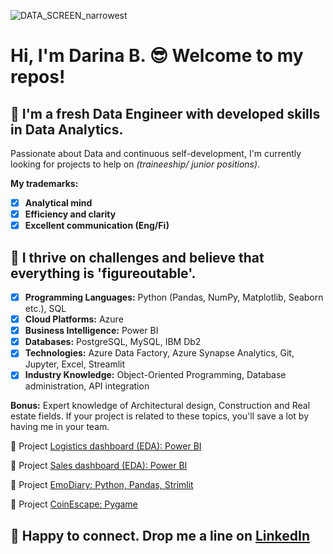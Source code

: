 ![DATA_SCREEN_narrowest](https://github.com/user-attachments/assets/3737f97f-73fa-47e0-b196-6daf96890da7)
# Hi, I'm Darina B. 😎 Welcome to my repos!
## 🤖 I'm a fresh **Data Engineer** with developed skills in **Data Analytics**.

Passionate about Data and continuous self-development, I'm currently looking for projects to help on *(traineeship/ junior positions)*.

**My trademarks:**
- [x] **Analytical mind**                                 
- [x] **Efficiency and clarity**
- [x] **Excellent communication (Eng/Fi)**
  
## 🤖 I thrive on challenges and believe that everything is 'figureoutable'.

- [x] **Programming Languages:** Python (Pandas, NumPy, Matplotlib, Seaborn etc.), SQL
- [x] **Cloud Platforms:** Azure
- [x] **Business Intelligence:** Power BI
- [x] **Databases:** PostgreSQL, MySQL, IBM Db2
- [x] **Technologies:** Azure Data Factory, Azure Synapse Analytics, Git, Jupyter, Excel, Streamlit
- [x] **Industry Knowledge:** Object-Oriented Programming, Database administration, API integration

**Bonus:** Expert knowledge of Architectural design, Construction and Real estate fields. If your project is related to these topics, you'll save a lot by having me in your team.

🔗 Project [Logistics dashboard (EDA): Power BI](https://github.com/darina-b/porto-PowerBI/blob/6d18fd16c19dc9282fe6b4c768969001630d587f/Logistics_DASHBOARD.pbix)

🔗 Project [Sales dashboard (EDA): Power BI](https://github.com/darina-b/porto-PowerBI/blob/6d18fd16c19dc9282fe6b4c768969001630d587f/README.md)

🔗 Project [EmoDiary: Python, Pandas, Strimlit](https://github.com/darina-b/porto-EmoDiary/blob/f284cfcf2c78c615fc359fc9184c648706c938b0/README.md)

🔗 Project [CoinEscape: Pygame](https://github.com/darina-b/porto-CoinEscape/blob/a2155f6da29776774797c85aa10f24e1c97007ca/README.md)
## 🤖 Happy to connect. Drop me a line on [LinkedIn](https://www.linkedin.com/in/darina-bunak-data2024engineer/)
